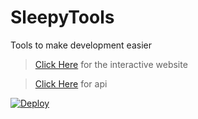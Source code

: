 # SleepyTools
Tools to make development easier

> [Click Here](https://sleepy.deta.dev/dashboard) for the interactive website

> [Click Here](https://sleepy.deta.dev/docs) for api

[![Deploy](https://button.deta.dev/1/svg)](https://go.deta.dev/deploy?repo=https://github.com/SlumberDemon/SleepyTools/tree/main/website)
